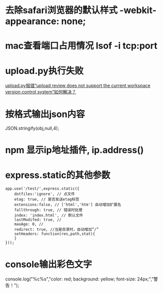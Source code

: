 # 去除safari浏览器的默认样式 -webkit-appearance: none;

# mac查看端口占用情况 lsof -i tcp:port

# upload.py执行失败
[upload.py报错“upload review does not support the current workspace version control system”如何解决？](http://ihelp.baidu.com/cooder/1;jsessionid=n2i09id6hw5s1to2zzjeia5bx)

# 按格式输出json内容
 JSON.stringify(obj,null,4);


# npm 显示ip地址插件, ip.address()

# express.static的其他参数
```
app.use('/test/',express.static({
    dotfiles:'ignore', // 点文件
    etag: true, // 是否发送etag标签
    extensions:false, // ['html','htm'] 自动增加扩展名
    fallthrough: true, // 错误时处理
    index: 'index.html', // 默认文件
    lastModifed: true, //
    maxAge: 0, //
    redirect: true, //当是目录时，自动增加“/”
    setHeaders: function(res,path,stat){
    }
}));
```

# console输出彩色文字
console.log("%c%s","color: red; background: yellow; font-size: 24px;","警告！");